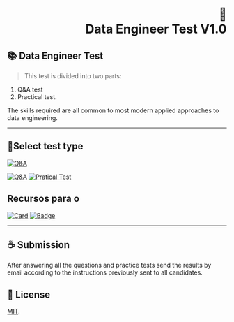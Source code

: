<h1 align="right">
📄<br>Data Engineer Test V1.0
</h1>

## 📚 Data Engineer Test

> This test is divided into two parts:

1) Q&A test
2) Practical test.

The skills required are all common to most modern applied approaches to data engineering.


---

## 🚀Select test type
[![Q&A](https://img.shields.io/badge/Q&A%20-%23323330.svg?&style=for-the-badge&logo=perfil&logoColor=black&color=F745B5)](https://google.com.br)

[![Q&A](https://img.shields.io/badge/perfil%20-%23323330.svg?&style=for-the-badge&logo=perfil&logoColor=black&color=F745B5)](https://github.com/iuricode/readme-template/tree/main/profile)
[![Pratical Test](https://img.shields.io/badge/repositório%20-%23323330.svg?&style=for-the-badge&logo=repositório&logoColor=black&color=8000FF)](https://github.com/iuricode/readme-template/blob/main/repository)


## Recursos para o 

[![Card](https://img.shields.io/badge/cards%20estrelas%20-%23323330.svg?&style=for-the-badge&logo=cards%20estrelas&logoColor=black&color=FFB800)](https://github.com/iuricode/readme-template/blob/main/cards-stats/cards-stats.md)
[![Badge](https://img.shields.io/badge/badges%20-%23323330.svg?&style=for-the-badge&logo=badges&logoColor=black&color=006DEC)](https://github.com/iuricode/readme-template/blob/main/badges/badges.md)

---

## ☕ Submission

After answering all the questions and practice tests send the results by email according to the instructions previously sent to all candidates.<br>

## 🍜 License

[MIT](https://choosealicense.com/licenses/mit/).<br>

